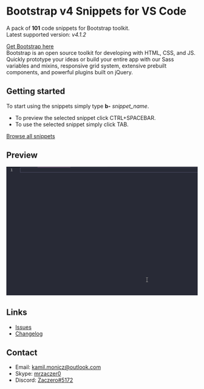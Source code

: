 # Bootstrap v4 Snippets for VS Code

A pack of **101** code snippets for Bootstrap toolkit.  
Latest supported version: *v4.1.2*

[Get Bootstrap here](https://getbootstrap.com/)  
Bootstrap is an open source toolkit for developing with HTML, CSS, and JS. Quickly prototype your ideas or build your entire app with our Sass variables and mixins, responsive grid system, extensive prebuilt components, and powerful plugins built on jQuery.

## Getting started

To start using the snippets simply type **b-** *snippet_name*.

* To preview the selected snippet click CTRL+SPACEBAR.  
* To use the selected snippet simply click TAB.

[Browse all snippets](https://github.com/Zaczero/bootstrap-v4-snippets/blob/master/snippets/snippets.json)

## Preview

![preview1.gif](./images/preview1.gif)

## Links

* [Issues](https://github.com/Zaczero/bootstrap-v4-snippets/issues)
* [Changelog](https://github.com/Zaczero/bootstrap-v4-snippets/blob/master/CHANGELOG.md)

## Contact

* Email: [kamil.monicz@outlook.com](mailto:kamil.monicz@outlook.com)
* Skype: [mrzaczer0](skype:mrzaczer0?add)
* Discord: [Zaczero#5172](https://discordapp.com/users/216292528536813570)